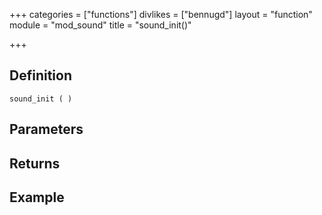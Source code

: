 +++
categories = ["functions"]
divlikes = ["bennugd"]
layout = "function"
module = "mod_sound"
title = "sound_init()"

+++

## Definition

    sound_init ( )

## Parameters

## Returns

## Example

